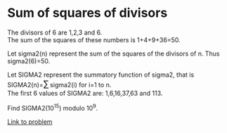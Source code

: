 # Sum of squares of divisors

<p>
The divisors of 6 are 1,2,3 and 6.<br />
The sum of the squares of these numbers is 1+4+9+36=50.
</p>
<p>
Let sigma2(n) represent the sum of the squares of the divisors of n.
Thus sigma2(6)=50.
</p>
Let SIGMA2 represent the summatory function of sigma2, that is SIGMA2(n)=<span style="font-size:larger;"><span style="font-size:larger;">∑</span></span> sigma2(i) for i=1 to n.<br />
The first 6 values of SIGMA2 are: 1,6,16,37,63 and 113.

<p>
Find SIGMA2(10<sup>15</sup>) modulo 10<sup>9</sup>. 
</p>

[Link to problem](https://projecteuler.net/problem=401)
